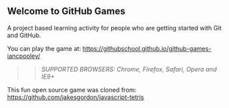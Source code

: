 ## Welcome to GitHub Games

A project based learning activity for people who are getting started with Git and GitHub.

You can play the game at: https://githubschool.github.io/github-games-iancpooley/

>> _*SUPPORTED BROWSERS*: Chrome, Firefox, Safari, Opera and IE9+_

This fun open source game was cloned from: https://github.com/jakesgordon/javascript-tetris
